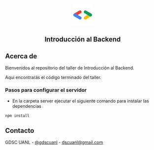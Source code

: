 <br />
<p align="center">
    <img src="./assets/logo.png"  alt="Logo" width="70px" >

  <h2 align="center">Introducción al Backend</23>

</p>

## Acerca de

Bienvenidos al repositorio del taller de Introducción al Backend. 

Aquí encontrarás el código terminado del taller.

### Pasos para configurar el servidor

- En la carpeta server ejecutar el siguiente comando para instalar las dependencias 

```
npm install
```



## Contacto

GDSC UANL - [@gdscuanl](https://twitter.com/gdscuanl) - dscuanl@gmail.com